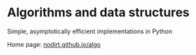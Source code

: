 # Algorithms and data structures

Simple, asymptotically efficient implementations in Python

Home page: [nodirt.github.io/algo](http://nodirt.github.io/algo/)
